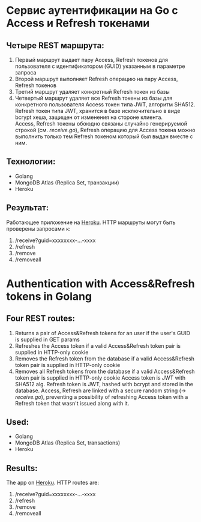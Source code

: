 # Сервис аутентификации на Go с Access и Refresh токенами
## Четыре REST маршрута:
1. Первый маршрут выдает пару Access, Refresh токенов для пользователя с идентификатором (GUID) указанным в параметре запроса
2. Второй маршрут выполняет Refresh операцию на пару Access, Refresh токенов
3. Третий маршрут удаляет конкретный Refresh токен из базы
4. Четвертый маршрут удаляет все Refresh токены из базы для конкретного пользователя
Access токен типа JWT, алгоритм SHA512.
Refresh токен типа JWT, хранится в базе исключительно в виде bcrypt хеша, защищен от изменения на стороне клиента.  
Access, Refresh токены обоюдно связаны случайно генерируемой строкой (см. *receive.go*), Refresh операцию для Access токена
можно выполнить только тем Refresh токеном который был выдан вместе с ним.
## Технологии: 
- Golang  
- MongoDB Atlas (Replica Set, транзакции)
- Heroku
## Результат:
Работающее приложение на [Heroku](https://az-go-auth.herokuapp.com).
HTTP маршруты могут быть проверены запросами к:
1. /receive?guid=xxxxxxxx-...-xxxx
2. /refresh
3. /remove
4. /removeall
# Authentication with Access&Refresh tokens in Golang
## Four REST routes:
1. Returns a pair of Access&Refresh tokens for an user if the user's GUID is supplied in GET params
2. Refreshes the Access token if a valid Access&Refresh token pair is supplied in HTTP-only cookie
3. Removes the Refresh token from the database if a valid Access&Refresh token pair is supplied in HTTP-only cookie
4. Removes all Refresh tokens from the database if a valid Access&Refresh token pair is supplied in HTTP-only cookie
Access token is JWT with SHA512 alg.
Refresh token is JWT, hashed with bcrypt and stored in the database.
Access, Refresh are linked with a secure random string (-> *receive.go*), preventing a possibility of refreshing Access token with a Refresh token that wasn't issued along with it.
## Used: 
- Golang  
- MongoDB Atlas (Replica Set, transactions)
- Heroku
## Results:
The app on [Heroku](https://sheltered-reef-38969.herokuapp.com).
HTTP routes are:
1. /receive?guid=xxxxxxxx-...-xxxx
2. /refresh
3. /remove
4. /removeall
